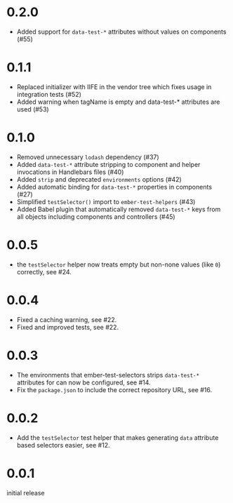 # 0.2.0

* Added support for `data-test-*` attributes without values on components (#55)

# 0.1.1

* Replaced initializer with IIFE in the vendor tree which fixes
  usage in integration tests (#52)
* Added warning when tagName is empty and data-test-* attributes are used (#53)

# 0.1.0

* Removed unnecessary `lodash` dependency (#37)
* Added `data-test-*` attribute stripping to component and helper
  invocations in Handlebars files (#40)
* Added `strip` and deprecated `environments` options (#42)
* Added automatic binding for `data-test-*` properties in components (#27)
* Simplified `testSelector()` import to `ember-test-helpers` (#43)
* Added Babel plugin that automatically removed `data-test-*` keys from
  all objects including components and controllers (#45) 

# 0.0.5

* the `testSelector` helper now treats empty but non-none values (like `0`)
  correctly, see #24.

# 0.0.4 

* Fixed a caching warning, see #22.
* Fixed and improved tests, see #22.

# 0.0.3

* The environments that ember-test-selectors strips `data-test-*` attributes
  for can now be configured, see #14.
* Fix the `package.json` to include the correct repository URL, see #16.

# 0.0.2

* Add the `testSelector` test helper that makes generating `data` attribute
  based selectors easier, see #12.

# 0.0.1

initial release
